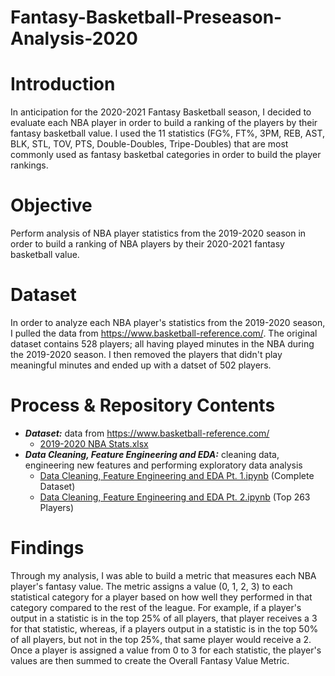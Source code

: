 # Fantasy-Basketball-Preseason-Analysis-2020

# Introduction
In anticipation for the 2020-2021 Fantasy Basketball season, I decided to evaluate each NBA player in order to build a ranking of the players by their fantasy basketball value. I used the 11 statistics (FG%, FT%, 3PM, REB, AST, BLK, STL, TOV, PTS, Double-Doubles, Tripe-Doubles)  that are most commonly used as fantasy basketbal categories in order to build the player rankings. 

# Objective
Perform analysis of NBA player statistics from the 2019-2020 season in order to build a ranking of NBA players by their 2020-2021 fantasy basketball value.

# Dataset
In order to analyze each NBA player's statistics from the 2019-2020 season, I pulled the data from https://www.basketball-reference.com/. The original dataset contains 528 players; all having played minutes in the NBA during the 2019-2020 season. I then removed the players that didn't play meaningful minutes and ended up with a datset of 502 players.

# Process & Repository Contents

* ***Dataset:*** data from https://www.basketball-reference.com/
  * [2019-2020 NBA Stats.xlsx](https://github.com/KenHoffman95/Fantasy-Basketball-Preseason-Analysis-2020/blob/main/2019-2020%20NBA%20Stats.xlsx)
* ***Data Cleaning, Feature Engineering and EDA:*** cleaning data, engineering new features and performing exploratory data analysis
  * [Data Cleaning, Feature Engineering and EDA Pt. 1.ipynb](https://github.com/KenHoffman95/Fantasy-Basketball-Preseason-Analysis-2020/blob/main/Data%20Cleaning%2C%20Feature%20Engineering%20and%20EDA%20Pt.%201.ipynb) (Complete Dataset)
  * [Data Cleaning, Feature Engineering and EDA Pt. 2.ipynb](https://github.com/KenHoffman95/Fantasy-Basketball-Preseason-Analysis-2020/blob/main/Data%20Cleaning%2C%20Feature%20Engineering%20and%20EDA%20Pt.%202.ipynb) (Top 263 Players)

# Findings
Through my analysis, I was able to build a metric that measures each NBA player's fantasy value. The metric assigns a value (0, 1, 2, 3) to each statistical category for a player based on how well they performed in that category compared to the rest of the league. For example, if a player's output in a statistic is in the top 25% of all players, that player receives a 3 for that statistic, whereas, if a players output in a statistic is in the top 50% of all players, but not in the top 25%, that same player would receive a 2. Once a player is assigned a value from 0 to 3 for each statistic, the player's values are then summed to create the Overall Fantasy Value Metric. 
